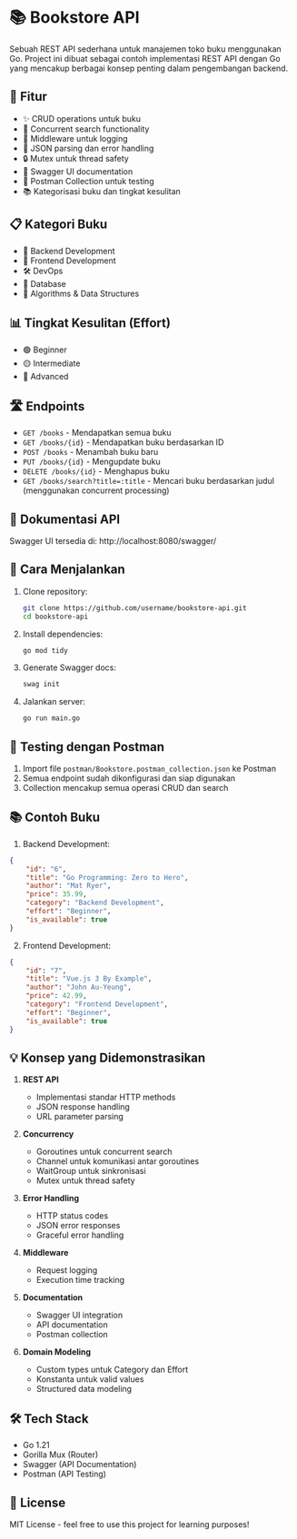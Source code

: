 # 📚 Bookstore API

Sebuah REST API sederhana untuk manajemen toko buku menggunakan Go. Project ini dibuat sebagai contoh implementasi REST API dengan Go yang mencakup berbagai konsep penting dalam pengembangan backend.

## 🌟 Fitur

- ✨ CRUD operations untuk buku
- 🚀 Concurrent search functionality
- 📝 Middleware untuk logging
- 🔄 JSON parsing dan error handling
- 🔒 Mutex untuk thread safety
- 📖 Swagger UI documentation
- 🧪 Postman Collection untuk testing
- 📚 Kategorisasi buku dan tingkat kesulitan

## 📋 Kategori Buku
- 🔧 Backend Development
- 🎨 Frontend Development
- 🛠️ DevOps
- 💾 Database
- 🧮 Algorithms & Data Structures

## 📊 Tingkat Kesulitan (Effort)
- 🟢 Beginner
- 🟡 Intermediate
- 🔴 Advanced

## 🛣️ Endpoints

- `GET /books` - Mendapatkan semua buku
- `GET /books/{id}` - Mendapatkan buku berdasarkan ID
- `POST /books` - Menambah buku baru
- `PUT /books/{id}` - Mengupdate buku
- `DELETE /books/{id}` - Menghapus buku
- `GET /books/search?title=:title` - Mencari buku berdasarkan judul (menggunakan concurrent processing)

## 📖 Dokumentasi API

Swagger UI tersedia di: http://localhost:8080/swagger/

## 🚀 Cara Menjalankan

1. Clone repository:
   ```bash
   git clone https://github.com/username/bookstore-api.git
   cd bookstore-api
   ```

2. Install dependencies:
   ```bash
   go mod tidy
   ```

3. Generate Swagger docs:
   ```bash
   swag init
   ```

4. Jalankan server:
   ```bash
   go run main.go
   ```

## 🧪 Testing dengan Postman

1. Import file `postman/Bookstore.postman_collection.json` ke Postman
2. Semua endpoint sudah dikonfigurasi dan siap digunakan
3. Collection mencakup semua operasi CRUD dan search

## 📚 Contoh Buku

1. Backend Development:
```json
{
    "id": "6",
    "title": "Go Programming: Zero to Hero",
    "author": "Mat Ryer",
    "price": 35.99,
    "category": "Backend Development",
    "effort": "Beginner",
    "is_available": true
}
```

2. Frontend Development:
```json
{
    "id": "7",
    "title": "Vue.js 3 By Example",
    "author": "John Au-Yeung",
    "price": 42.99,
    "category": "Frontend Development",
    "effort": "Beginner",
    "is_available": true
}
```

## 💡 Konsep yang Didemonstrasikan

1. **REST API**
   - Implementasi standar HTTP methods
   - JSON response handling
   - URL parameter parsing

2. **Concurrency**
   - Goroutines untuk concurrent search
   - Channel untuk komunikasi antar goroutines
   - WaitGroup untuk sinkronisasi
   - Mutex untuk thread safety

3. **Error Handling**
   - HTTP status codes
   - JSON error responses
   - Graceful error handling

4. **Middleware**
   - Request logging
   - Execution time tracking

5. **Documentation**
   - Swagger UI integration
   - API documentation
   - Postman collection

6. **Domain Modeling**
   - Custom types untuk Category dan Effort
   - Konstanta untuk valid values
   - Structured data modeling

## 🛠️ Tech Stack

- Go 1.21
- Gorilla Mux (Router)
- Swagger (API Documentation)
- Postman (API Testing)

## 📝 License

MIT License - feel free to use this project for learning purposes! 